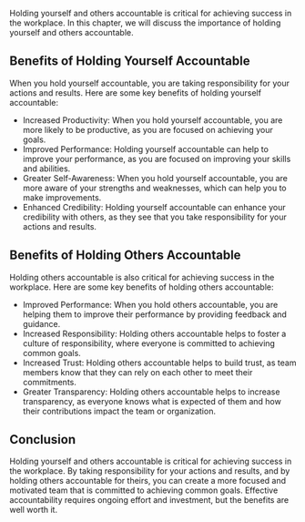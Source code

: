 
Holding yourself and others accountable is critical for achieving success in the workplace. In this chapter, we will discuss the importance of holding yourself and others accountable.

Benefits of Holding Yourself Accountable
----------------------------------------

When you hold yourself accountable, you are taking responsibility for your actions and results. Here are some key benefits of holding yourself accountable:

* Increased Productivity: When you hold yourself accountable, you are more likely to be productive, as you are focused on achieving your goals.
* Improved Performance: Holding yourself accountable can help to improve your performance, as you are focused on improving your skills and abilities.
* Greater Self-Awareness: When you hold yourself accountable, you are more aware of your strengths and weaknesses, which can help you to make improvements.
* Enhanced Credibility: Holding yourself accountable can enhance your credibility with others, as they see that you take responsibility for your actions and results.

Benefits of Holding Others Accountable
--------------------------------------

Holding others accountable is also critical for achieving success in the workplace. Here are some key benefits of holding others accountable:

* Improved Performance: When you hold others accountable, you are helping them to improve their performance by providing feedback and guidance.
* Increased Responsibility: Holding others accountable helps to foster a culture of responsibility, where everyone is committed to achieving common goals.
* Increased Trust: Holding others accountable helps to build trust, as team members know that they can rely on each other to meet their commitments.
* Greater Transparency: Holding others accountable helps to increase transparency, as everyone knows what is expected of them and how their contributions impact the team or organization.

Conclusion
----------

Holding yourself and others accountable is critical for achieving success in the workplace. By taking responsibility for your actions and results, and by holding others accountable for theirs, you can create a more focused and motivated team that is committed to achieving common goals. Effective accountability requires ongoing effort and investment, but the benefits are well worth it.
